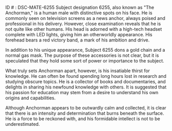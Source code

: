 ID # : DSC-MATE-6255
Subject designation 6255, also known as "The Anchorman," is a human male with distinctive spots on his face. He is commonly seen on television screens as a news anchor, always poised and professional in his delivery. However, close examination reveals that he is not quite like other humans. His head is adorned with a high-tech headset complete with LED lights, giving him an otherworldly appearance. His forehead bears a red victory band, a mark of his ambition and drive.

In addition to his unique appearance, Subject 6255 dons a gold chain and a normal gas mask. The purpose of these accessories is not clear, but it is speculated that they hold some sort of power or importance to the subject.

What truly sets Anchorman apart, however, is his insatiable thirst for knowledge. He can often be found spending long hours lost in research and studying obscure topics. He is a collector of books and documentaries, and delights in sharing his newfound knowledge with others. It is suggested that his passion for education may stem from a desire to understand his own origins and capabilities.

Although Anchorman appears to be outwardly calm and collected, it is clear that there is an intensity and determination that burns beneath the surface. He is a force to be reckoned with, and his formidable intellect is not to be underestimated.
